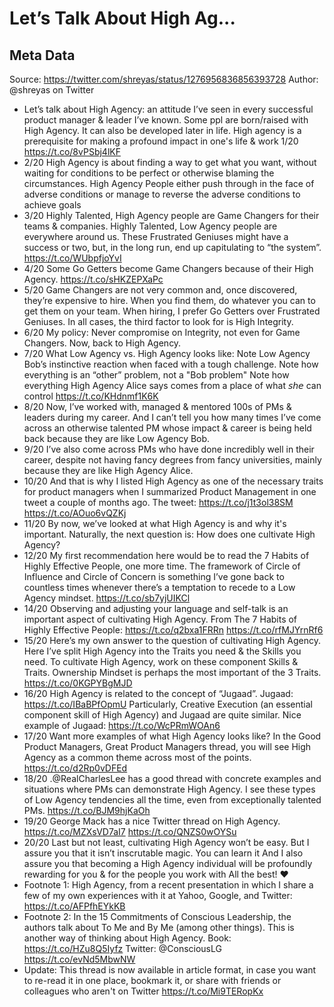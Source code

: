 # Let’s Talk About High Ag...

## Meta Data

Source:  https://twitter.com/shreyas/status/1276956836856393728 
Author: @shreyas on Twitter

- Let’s talk about High Agency: an attitude I’ve seen in every successful product manager & leader I’ve known.
  Some ppl are born/raised with High Agency. It can also be developed later in life. 
  High agency is a prerequisite for making a profound impact in one's life & work
  1/20 https://t.co/8vPSbj4lKF
- 2/20
  High Agency is about finding a way to get what you want, without waiting for conditions to be perfect or otherwise blaming the circumstances. High Agency People either push through in the face of adverse conditions or manage to reverse the adverse conditions to achieve goals
- 3/20
  Highly Talented, High Agency people are Game Changers for their teams & companies.
  Highly Talented, Low Agency people are everywhere around us. These Frustrated Geniuses might have a success or two, but, in the long run, end up capitulating to “the system”. https://t.co/WUbpfjoYvI
- 4/20
  Some Go Getters become Game Changers because of their High Agency. https://t.co/sHKZEPXaPc
- 5/20
  Game Changers are not very common and, once discovered, they’re expensive to hire.
  When you find them, do whatever you can to get them on your team.
  When hiring, I prefer Go Getters over Frustrated Geniuses. 
  In all cases, the third factor to look for is High Integrity.
- 6/20
  My policy: Never compromise on Integrity, not even for Game Changers.
  Now, back to High Agency.
- 7/20
  What Low Agency vs. High Agency looks like:
  Note Low Agency Bob’s instinctive reaction when faced with a tough challenge. Note how everything is an “other” problem, not a "Bob problem"
  Note how everything High Agency Alice says comes from a place of what 𝘴𝘩𝘦 can control https://t.co/KHdnmf1K6K
- 8/20
  Now, I’ve worked with, managed & mentored 100s of PMs & leaders during my career. And I can’t tell you how many times I’ve come across an otherwise talented PM whose impact & career is being held back because they are like Low Agency Bob.
- 9/20
  I’ve also come across PMs who have done incredibly well in their career, despite not having fancy degrees from fancy universities, mainly because they are like High Agency Alice.
- 10/20
  And that is why I listed High Agency as one of the necessary traits for product managers when I summarized Product Management in one tweet a couple of months ago.
  The tweet: https://t.co/j1t3ol38SM https://t.co/AOuo6vQZKj
- 11/20
  By now, we’ve looked at what High Agency is and why it's important.
  Naturally, the next question is:
  How does one cultivate High Agency?
- 12/20
  My first recommendation here would be to read the 7 Habits of Highly Effective People, one more time. The framework of Circle of Influence and Circle of Concern is something I’ve gone back to countless times whenever there’s a temptation to recede to a Low Agency mindset. https://t.co/sb7yjUIKCl
- 14/20
  Observing and adjusting your language and self-talk is an important aspect of cultivating High Agency.
  From The 7 Habits of Highly Effective People:
  https://t.co/q2bxa1FRRn https://t.co/rfMJYrnRf6
- 15/20
  Here’s my own answer to the question of cultivating High Agency. Here I’ve split High Agency into the Traits you need & the Skills you need. To cultivate High Agency, work on these component Skills & Traits. Ownership Mindset is perhaps the most important of the 3 Traits. https://t.co/0KGPYBgMJD
- 16/20
  High Agency is related to the concept of “Jugaad”. 
  Jugaad: https://t.co/IBaBPfOpmU
  Particularly, Creative Execution (an essential component skill of High Agency) and Jugaad are quite similar.
  Nice example of Jugaad: https://t.co/WcPRmWOAn6
- 17/20
  Want more examples of what High Agency looks like?
  In the Good Product Managers, Great Product Managers thread, you will see High Agency as a common theme across most of the points.
  https://t.co/d2Rp0vDFEd
- 18/20
  .@RealCharlesLee has a good thread with concrete examples and situations where PMs can demonstrate High Agency. I see these types of Low Agency tendencies all the time, even from exceptionally talented PMs.
  https://t.co/BJM9hjKaOh
- 19/20
  George Mack has a nice Twitter thread on High Agency.
  https://t.co/MZXsVD7aI7 https://t.co/QNZS0wOYSu
- 20/20
  Last but not least, cultivating High Agency won’t be easy.
  But I assure you that it isn’t inscrutable magic. You can learn it
  And I also assure you that becoming a High Agency individual will be profoundly rewarding for you & for the people you work with
  All the best!
  ❤️
- Footnote 1:
  High Agency, from a recent presentation in which I share a few of my own experiences with it at Yahoo, Google, and Twitter:
  https://t.co/AFPfhEYkKB
- Footnote 2:
  In the 15 Commitments of Conscious Leadership, the authors talk about To Me and By Me (among other things). This is another way of thinking about High Agency. 
  Book: https://t.co/HZu8Q5Iyfz
  Twitter: @ConsciousLG https://t.co/evNd5MbwNW
- Update: 
  This thread is now available in article format, in case you want to re-read it in one place, bookmark it, or share with friends or colleagues who aren't on Twitter
  https://t.co/Mi9TERopKx

